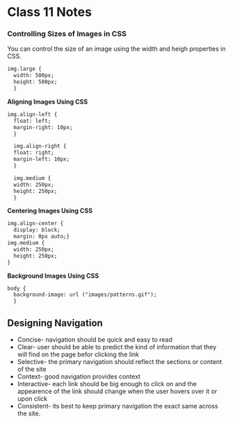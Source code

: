 # Class 11 Notes

### **Controlling Sizes of Images in CSS**

You can control the size of an image using the width and heigh properties in CSS.

```html
img.large {
  width: 500px;
  height: 500px;
  }
```

**Aligning Images Using CSS**
```html
img.align-left {
  float: left;
  margin-right: 10px;
  }

  img.align-right {
  float: right;
  margin-left: 10px;
  }

  img.medium {
  width: 250px;
  height: 250px;
  }
```

**Centering Images Using CSS**
```html
img.align-center {
  display: block;
  margin: 0px auto;}
img.medium {
  width: 250px;
  height: 250px;
}
```

**Background Images Using CSS**
```html
body {
  background-image: url ("images/patterns.gif");
  }
```

## Designing Navigation
- Concise- navigation should be quick and easy to read
- Clear- user should be able to predict the kind of information that they will find on the page befor clicking the link
- Selective- the primary navigation should reflect the sections or content of the site
- Context- good navigation provides context
- Interactive- each link should be big enough to click on and the appearence of the link should change when the user hovers over it or upon click
- Consistent- its best to keep primary navigation the exact same across the site.